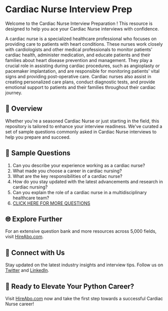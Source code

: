 # Cardiac Nurse Interview Prep

Welcome to the Cardiac Nurse Interview Preparation ! This resource is designed to help you ace your Cardiac Nurse interviews with confidence.

A cardiac nurse is a specialized healthcare professional who focuses on providing care to patients with heart conditions. These nurses work closely with cardiologists and other medical professionals to monitor patients' cardiac health, administer medication, and educate patients and their families about heart disease prevention and management. They play a crucial role in assisting during cardiac procedures, such as angioplasty or pacemaker implantation, and are responsible for monitoring patients' vital signs and providing post-operative care. Cardiac nurses also assist in creating personalized care plans, conduct diagnostic tests, and provide emotional support to patients and their families throughout their cardiac journey.

## 🚀 Overview

Whether you're a seasoned Cardiac Nurse or just starting in the field, this repository is tailored to enhance your interview readiness. We've curated a set of sample questions commonly asked in Cardiac Nurse interviews to help you prepare and succeed.

## 📝 Sample Questions

1. Can you describe your experience working as a cardiac nurse?
2. What made you choose a career in cardiac nursing?
3. What are the key responsibilities of a cardiac nurse?
4. How do you stay updated with the latest advancements and research in cardiac nursing?
5. Can you explain the role of a cardiac nurse in a multidisciplinary healthcare team?
6. [CLICK HERE FOR MORE QUESTIONS](https://hireabo.com/job/2_0_15/Cardiac%20Nurse)

## 🌐 Explore Further

For an extensive question bank and more resources across 5,000 fields, visit [HireAbo.com](https://www.hireabo.com).

## 📱 Connect with Us

Stay updated on the latest industry insights and interview tips. Follow us on [Twitter](https://twitter.com/hireabo) and [LinkedIn](https://www.linkedin.com/in/hire-abo-3609972a8/).

## 🚀 Ready to Elevate Your Python Career?

Visit [HireAbo.com](https://www.hireabo.com) now and take the first step towards a successful Cardiac Nurse career!